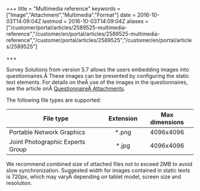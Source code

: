 ﻿+++
title = "Multimedia reference"
keywords = ["Image","Attachment","Multimedia","Format"]
date = 2016-10-03T14:09:04Z
lastmod = 2016-10-03T14:09:04Z
aliases = ["/customer/portal/articles/2589525-multimedia-reference","/customer/en/portal/articles/2589525-multimedia-reference","/customer/portal/articles/2589525","/customer/en/portal/articles/2589525"]

+++

Survey Solutions from version 5.7 allows the users embedding images into
questionnaires.Â These images can be presented by configuring the static
text elements. For details on theÂ use of the images in the
questionnaires, see the article
onÂ [QuestionnaireÂ Attachments](http://surveysolutions.desk.com/customer/en/portal/articles/2466173-questionnaire-attachments).  
  
The following file types are supported:

<table>
<thead>
<tr class="header">
<th>File type</th>
<th style="text-align: center;">Extension</th>
<th style="text-align: center;">Max dimensions</th>
</tr>
</thead>
<tbody>
<tr class="odd">
<td>Portable Network Graphics</td>
<td style="text-align: center;">*.png</td>
<td style="text-align: center;">4096x4096</td>
</tr>
<tr class="even">
<td>Joint Photographic Experts Group</td>
<td style="text-align: center;">*.jpg</td>
<td style="text-align: center;">4096x4096</td>
</tr>
</tbody>
</table>

  
We recommend combined size of attached files not to exceed 2MB to avoid
slow synchronization. Suggested width for images contained in static
texts is 720px, which may varyÂ depending on tablet model, screen size
and resolution.
